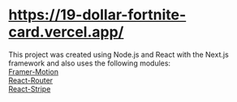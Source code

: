 # https://19-dollar-fortnite-card.vercel.app/

This project was created using Node.js and React with the Next.js framework and also uses the following modules: <br/>
[Framer-Motion](https://github.com/framer/motion) <br/>
[React-Router](https://github.com/remix-run/react-router) <br/>
[React-Stripe](https://github.com/stripe/react-stripe-js) <br/>
